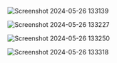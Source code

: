 
![Screenshot 2024-05-26 133139](https://github.com/Javaraxi-17/Proyecto_BD_UI/assets/99568140/7b63a543-af53-4056-9641-7516ca910264)

![Screenshot 2024-05-26 133227](https://github.com/Javaraxi-17/Proyecto_BD_UI/assets/99568140/8f37caed-777a-48bc-b242-aff2bc9bc569)

![Screenshot 2024-05-26 133250](https://github.com/Javaraxi-17/Proyecto_BD_UI/assets/99568140/6941a675-7790-456f-896b-f45785648612)

![Screenshot 2024-05-26 133318](https://github.com/Javaraxi-17/Proyecto_BD_UI/assets/99568140/1636a146-21fc-4556-b659-cc80340ad079)
